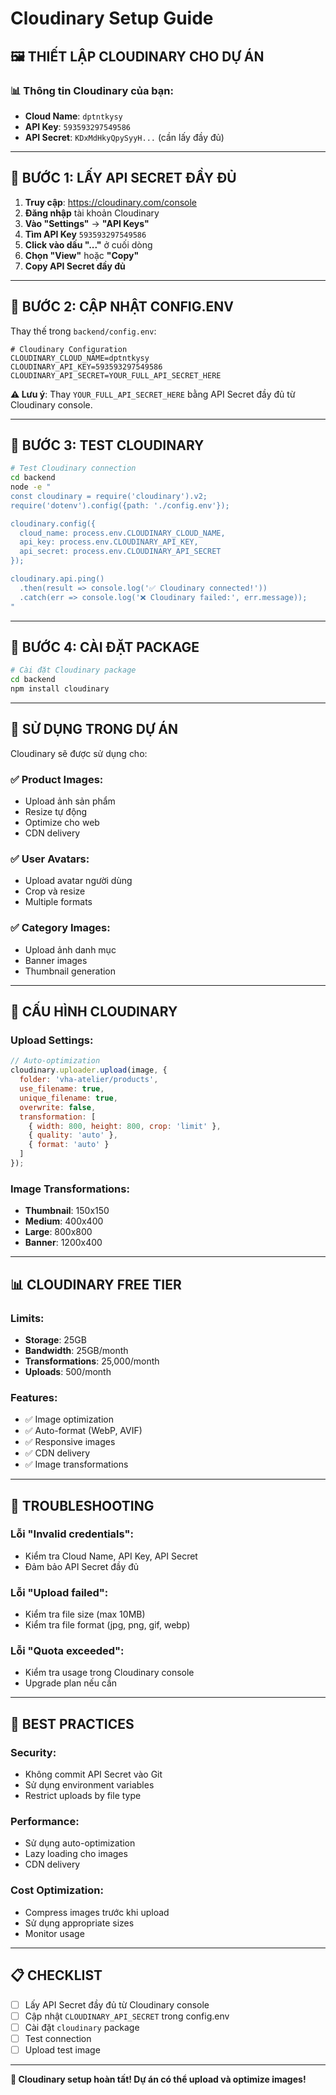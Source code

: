 # Cloudinary Setup Guide

## 🖼️ **THIẾT LẬP CLOUDINARY CHO DỰ ÁN**

### **📊 Thông tin Cloudinary của bạn:**
- **Cloud Name**: `dptntkysy`
- **API Key**: `593593297549586`
- **API Secret**: `KDxMdHkyQpySyyH...` (cần lấy đầy đủ)

---

## 🔑 **BƯỚC 1: LẤY API SECRET ĐẦY ĐỦ**

1. **Truy cập**: https://cloudinary.com/console
2. **Đăng nhập** tài khoản Cloudinary
3. **Vào "Settings"** → **"API Keys"**
4. **Tìm API Key** `593593297549586`
5. **Click vào dấu "..."** ở cuối dòng
6. **Chọn "View"** hoặc **"Copy"**
7. **Copy API Secret đầy đủ**

---

## 🔧 **BƯỚC 2: CẬP NHẬT CONFIG.ENV**

Thay thế trong `backend/config.env`:

```env
# Cloudinary Configuration
CLOUDINARY_CLOUD_NAME=dptntkysy
CLOUDINARY_API_KEY=593593297549586
CLOUDINARY_API_SECRET=YOUR_FULL_API_SECRET_HERE
```

**⚠️ Lưu ý**: Thay `YOUR_FULL_API_SECRET_HERE` bằng API Secret đầy đủ từ Cloudinary console.

---

## 🧪 **BƯỚC 3: TEST CLOUDINARY**

```bash
# Test Cloudinary connection
cd backend
node -e "
const cloudinary = require('cloudinary').v2;
require('dotenv').config({path: './config.env'});

cloudinary.config({
  cloud_name: process.env.CLOUDINARY_CLOUD_NAME,
  api_key: process.env.CLOUDINARY_API_KEY,
  api_secret: process.env.CLOUDINARY_API_SECRET
});

cloudinary.api.ping()
  .then(result => console.log('✅ Cloudinary connected!'))
  .catch(err => console.log('❌ Cloudinary failed:', err.message));
"
```

---

## 📁 **BƯỚC 4: CÀI ĐẶT PACKAGE**

```bash
# Cài đặt Cloudinary package
cd backend
npm install cloudinary
```

---

## 🚀 **SỬ DỤNG TRONG DỰ ÁN**

Cloudinary sẽ được sử dụng cho:

### **✅ Product Images:**
- Upload ảnh sản phẩm
- Resize tự động
- Optimize cho web
- CDN delivery

### **✅ User Avatars:**
- Upload avatar người dùng
- Crop và resize
- Multiple formats

### **✅ Category Images:**
- Upload ảnh danh mục
- Banner images
- Thumbnail generation

---

## 🔧 **CẤU HÌNH CLOUDINARY**

### **Upload Settings:**
```javascript
// Auto-optimization
cloudinary.uploader.upload(image, {
  folder: 'vha-atelier/products',
  use_filename: true,
  unique_filename: true,
  overwrite: false,
  transformation: [
    { width: 800, height: 800, crop: 'limit' },
    { quality: 'auto' },
    { format: 'auto' }
  ]
});
```

### **Image Transformations:**
- **Thumbnail**: 150x150
- **Medium**: 400x400
- **Large**: 800x800
- **Banner**: 1200x400

---

## 📊 **CLOUDINARY FREE TIER**

### **Limits:**
- **Storage**: 25GB
- **Bandwidth**: 25GB/month
- **Transformations**: 25,000/month
- **Uploads**: 500/month

### **Features:**
- ✅ Image optimization
- ✅ Auto-format (WebP, AVIF)
- ✅ Responsive images
- ✅ CDN delivery
- ✅ Image transformations

---

## 🚨 **TROUBLESHOOTING**

### **Lỗi "Invalid credentials":**
- Kiểm tra Cloud Name, API Key, API Secret
- Đảm bảo API Secret đầy đủ

### **Lỗi "Upload failed":**
- Kiểm tra file size (max 10MB)
- Kiểm tra file format (jpg, png, gif, webp)

### **Lỗi "Quota exceeded":**
- Kiểm tra usage trong Cloudinary console
- Upgrade plan nếu cần

---

## 🎯 **BEST PRACTICES**

### **Security:**
- Không commit API Secret vào Git
- Sử dụng environment variables
- Restrict uploads by file type

### **Performance:**
- Sử dụng auto-optimization
- Lazy loading cho images
- CDN delivery

### **Cost Optimization:**
- Compress images trước khi upload
- Sử dụng appropriate sizes
- Monitor usage

---

## 📋 **CHECKLIST**

- [ ] Lấy API Secret đầy đủ từ Cloudinary console
- [ ] Cập nhật `CLOUDINARY_API_SECRET` trong config.env
- [ ] Cài đặt `cloudinary` package
- [ ] Test connection
- [ ] Upload test image

---

**🎉 Cloudinary setup hoàn tất! Dự án có thể upload và optimize images!**
